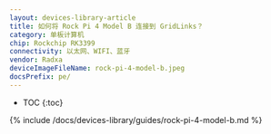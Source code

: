 ```yaml
---
layout: devices-library-article
title: 如何将 Rock Pi 4 Model B 连接到 GridLinks？
category: 单板计算机
chip: Rockchip RK3399
connectivity: 以太网、WIFI、蓝牙
vendor: Radxa
deviceImageFileName: rock-pi-4-model-b.jpeg
docsPrefix: pe/
---
```



* TOC
{:toc}

{% include /docs/devices-library/guides/rock-pi-4-model-b.md %}
